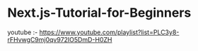# Next.js-Tutorial-for-Beginners

youtube :- https://www.youtube.com/playlist?list=PLC3y8-rFHvwgC9mj0qv972IO5DmD-H0ZH
